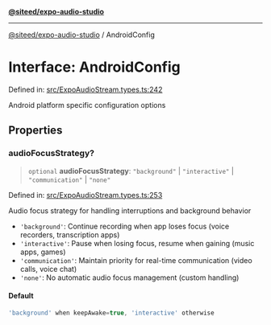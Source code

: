 [**@siteed/expo-audio-studio**](../README.md)

***

[@siteed/expo-audio-studio](../README.md) / AndroidConfig

# Interface: AndroidConfig

Defined in: [src/ExpoAudioStream.types.ts:242](https://github.com/deeeed/expo-audio-stream/blob/c4291a82cc740b4d4790c69ae7e7cc07f1e8fb1a/packages/expo-audio-studio/src/ExpoAudioStream.types.ts#L242)

Android platform specific configuration options

## Properties

### audioFocusStrategy?

> `optional` **audioFocusStrategy**: `"background"` \| `"interactive"` \| `"communication"` \| `"none"`

Defined in: [src/ExpoAudioStream.types.ts:253](https://github.com/deeeed/expo-audio-stream/blob/c4291a82cc740b4d4790c69ae7e7cc07f1e8fb1a/packages/expo-audio-studio/src/ExpoAudioStream.types.ts#L253)

Audio focus strategy for handling interruptions and background behavior

- `'background'`: Continue recording when app loses focus (voice recorders, transcription apps)
- `'interactive'`: Pause when losing focus, resume when gaining (music apps, games)
- `'communication'`: Maintain priority for real-time communication (video calls, voice chat)
- `'none'`: No automatic audio focus management (custom handling)

#### Default

```ts
'background' when keepAwake=true, 'interactive' otherwise
```
